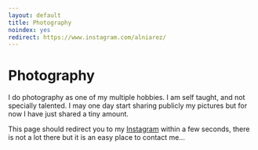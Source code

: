 ```yaml
---
layout: default
title: Photography
noindex: yes
redirect: https://www.instagram.com/alniarez/
---
```

# Photography
I do photography as one of my multiple hobbies. 
I am self taught, and not specially talented. 
I may one day start sharing publicly my pictures but for now I have just shared a tiny amount. 

This page should redirect you to my [Instagram](https://www.instagram.com/alniarez/) within a few seconds, there is not a lot there but it is an easy place to contact me...
